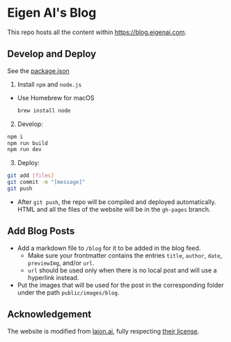 # Eigen AI's Blog
This repo hosts all the content within https://blog.eigenai.com. 

## Develop and Deploy
See the [package.json](./package.json)

1. Install `npm` and `node.js`
- Use Homebrew for macOS
  ```bash
  brew install node
  ```

2. Develop:
```bash
npm i
npm run build
npm run dev
```

3. Deploy:

```bash
git add [files]
git commit -m "[message]"
git push
```

- After `git push`, the repo will be compiled and deployed automatically. HTML and all the files of the website will be in the `gh-pages` branch.

## Add Blog Posts
- Add a markdown file to `/blog` for it to be added in the blog feed. 
  - Make sure your frontmatter contains the entries `title`, `author`, `date`, `previewImg`, and/or `url`. 
  - `url` should be used only when there is no local post and will use a hyperlink instead.
- Put the images that will be used for the post in the corresponding folder under the path `public/images/blog`.

## Acknowledgement
The website is modified from [laion.ai](https://github.com/LAION-AI/laion.ai.git), fully respecting [their license](https://github.com/LAION-AI/laion.ai/blob/main/LICENSE).
